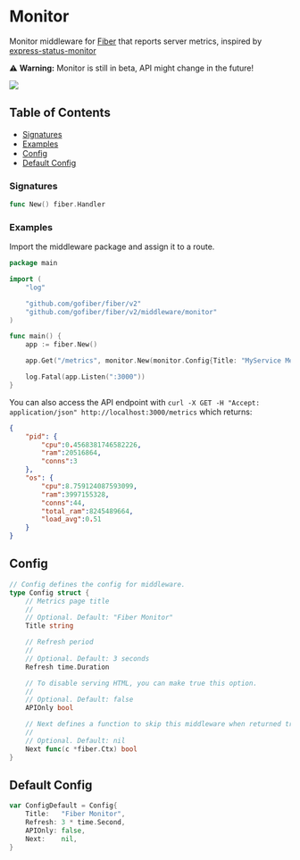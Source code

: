 # Monitor

Monitor middleware for [Fiber](https://github.com/gofiber/fiber) that reports server metrics, inspired by [express-status-monitor](https://github.com/RafalWilinski/express-status-monitor)

:warning: **Warning:** Monitor is still in beta, API might change in the future!

![](https://i.imgur.com/4NfRCDm.gif)

## Table of Contents

* [Signatures](monitor.md#signatures)
* [Examples](monitor.md#examples)
* [Config](monitor.md#config)
* [Default Config](monitor.md#default-config)


### Signatures
```go
func New() fiber.Handler
```

### Examples
Import the middleware package and assign it to a route.
```go
package main

import (
	"log"

	"github.com/gofiber/fiber/v2"
	"github.com/gofiber/fiber/v2/middleware/monitor"
)

func main() {
	app := fiber.New()

	app.Get("/metrics", monitor.New(monitor.Config{Title: "MyService Metrics Page"}))

	log.Fatal(app.Listen(":3000"))
}
```
You can also access the API endpoint with
`curl -X GET -H "Accept: application/json" http://localhost:3000/metrics` which returns:
```json
{
	"pid": {
		"cpu":0.4568381746582226,
		"ram":20516864,
		"conns":3
	},
	"os": {
		"cpu":8.759124087593099,
		"ram":3997155328,
		"conns":44,
		"total_ram":8245489664,
		"load_avg":0.51
	}
}
```

## Config

```go
// Config defines the config for middleware.
type Config struct {
	// Metrics page title
	//
	// Optional. Default: "Fiber Monitor"
	Title string

	// Refresh period
	//
	// Optional. Default: 3 seconds
	Refresh time.Duration

	// To disable serving HTML, you can make true this option.
	//
	// Optional. Default: false
	APIOnly bool

	// Next defines a function to skip this middleware when returned true.
	//
	// Optional. Default: nil
	Next func(c *fiber.Ctx) bool
}
```

## Default Config

```go
var ConfigDefault = Config{
	Title:   "Fiber Monitor",
	Refresh: 3 * time.Second,
	APIOnly: false,
	Next:    nil,
}
```
